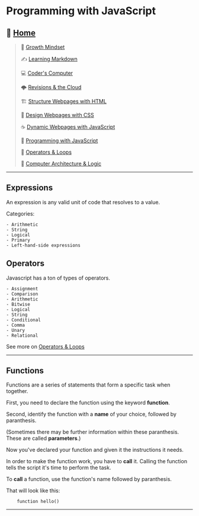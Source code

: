 # Programming with JavaScript

## 🏡 [**Home**](https://mistidinzy.github.io/ReadingNotes/)

> 💭 [Growth Mindset](01-GrowthMindset.md)
>
> ✍️ [Learning Markdown](02-LearningMarkdown.md)
>
> 💻 [Coder's Computer](03-CodersComputer.md)
>
> 🌩️ [Revisions & the Cloud](04-RevisionsCloud.md)
>
> 🏗️ [Structure Webpages with HTML](05-Structure.md)
>
> 🎨 [Design Webpages with CSS](06-DesignCSS.md)
>
> ☕ [Dynamic Webpages with JavaScript](07-DynamicJavascript.md)
>
> 🌵 [Programming with JavaScript](08-ProgramJS.md)
>
> 🤖 [Operators & Loops](09-OperatorsLoops.md)
>
> 🧮 [Computer Architecture & Logic](10-CompArchLogic.md)

---

## Expressions

An expression is any valid unit of code that resolves to a value.

Categories:

    - Arithmetic
    - String
    - Logical
    - Primary
    - Left-hand-side expressions

## Operators

Javascript has a ton of types of operators.

    - Assignment
    - Comparison
    - Arithmetic
    - Bitwise
    - Logical
    - String
    - Conditional
    - Comma
    - Unary
    - Relational

See more on [Operators & Loops](102/09-OperatorsLoops.md)

---

## Functions

Functions are a series of statements that form a specific task when together.

First, you need to declare the function using the keyword **function**.

Second, identify the function with a **name** of your choice, followed by paranthesis.

(Sometimes there may be further information within these paranthesis. These are called **parameters**.)

Now you've declared your function and given it the instructions it needs.

In order to make the function work, you have to **call** it. Calling the function tells the script it's time to perform the task.

To **call** a function, use the function's name followed by paranthesis.

That will look like this:

        function hello()

---
